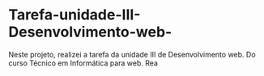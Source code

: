 # Tarefa-unidade-III-Desenvolvimento-web-
Neste projeto, realizei a tarefa da unidade III de Desenvolvimento web. Do curso Técnico em Informática para web. Rea
